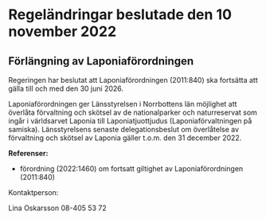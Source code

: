 # Regeländringar beslutade den 10 november 2022

## Förlängning av Laponiaförordningen

Regeringen har beslutat att Laponiaförordningen (2011:840\) ska fortsätta att gälla till och med den 30 juni 2026\.

Laponiaförordningen ger Länsstyrelsen i Norrbottens län möjlighet att överlåta förvaltning och skötsel av de nationalparker och naturreservat som ingår i världsarvet Laponia till Laponiatjuottjudus (Laponiaförvaltningen på samiska). Länsstyrelsens senaste delegationsbeslut om överlåtelse av förvaltning och skötsel av Laponia gäller t.o.m. den 31 december 2022\.

**Referenser:**

* förordning (2022:1460\) om fortsatt giltighet av Laponiaförordningen (2011:840\)

Kontaktperson:

Lina Oskarsson 08\-405 53 72
